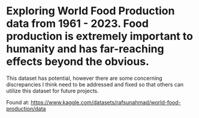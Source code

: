 # Exploring World Food Production data from 1961 - 2023. Food production is extremely important to humanity and has far-reaching effects beyond the obvious. 
This dataset has potential, however there are some concerning discrepancies I think need to be addressed and fixed so that others can utilize this dataset for future projects.

Found at: https://www.kaggle.com/datasets/rafsunahmad/world-food-production/data
